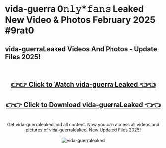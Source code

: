 # vida-guerra 0𝚗𝚕𝚢*𝚏𝚊𝚗𝚜 Leaked New Video & Photos February 2025 #9rat0

<h2>vida-guerraLeaked Videos And Photos - Update Files 2025!</h2>
<br>
<div align="center">
<h2><a href="https://mediaupload.pro?title=vida-guerra&ref=11F" rel="nofollow">👉👉 Click to Watch vida-guerra Leaked 👈👈</a></h2>
<h2><a href="https://mediaupload.pro?title=vida-guerra&ref=11F" rel="nofollow">👉👉 Click to Download vida-guerraLeaked 👈👈</a></h2>
<br>
Get vida-guerraleaked and all content. Now you can access all videos and pictures of vida-guerraleaked. New Updated Files 2025!
<br>
<br>
<a href="https://mediaupload.pro?title=vida-guerra&ref=11F" rel="nofollow" data-target="animated-image.originalLink"><img src="https://i.ibb.co/Gkj2r4b/banner.png" alt="vida-guerraleaked" style="max-width: 100%; display: inline-block;" data-target="animated-image.originalImage"></a>
</div>
<br>

